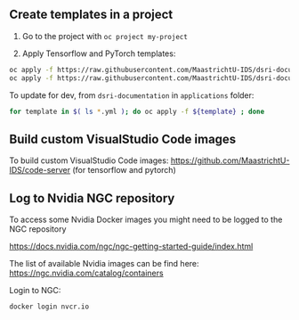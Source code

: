 ## Create templates in a project

1. Go to the project with `oc project my-project`

2. Apply Tensorflow and PyTorch templates:

```bash
oc apply -f https://raw.githubusercontent.com/MaastrichtU-IDS/dsri-documentation/master/applications/gpu/template-gpu-jupyterlab.yml
oc apply -f https://raw.githubusercontent.com/MaastrichtU-IDS/dsri-documentation/master/applications/gpu/template-gpu-vscode.yml
```

To update for dev, from `dsri-documentation` in `applications` folder:

```bash
for template in $( ls *.yml ); do oc apply -f ${template} ; done
```

## Build custom VisualStudio Code images

To build custom VisualStudio Code images: https://github.com/MaastrichtU-IDS/code-server (for tensorflow and pytorch)

## Log to Nvidia NGC repository

To access some Nvidia Docker images you might need to be logged to the NGC repository

https://docs.nvidia.com/ngc/ngc-getting-started-guide/index.html

The list of available Nvidia images can be find here: https://ngc.nvidia.com/catalog/containers

Login to NGC:

```bash
docker login nvcr.io
```

